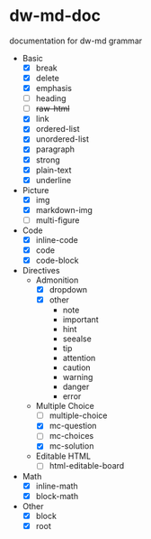 # dw-md-doc

documentation for dw-md grammar

- Basic
  - [x] break
  - [x] delete
  - [x] emphasis
  - [ ] heading
  - [ ] ~~raw-html~~
  - [x] link
  - [x] ordered-list
  - [x] unordered-list
  - [x] paragraph
  - [x] strong
  - [x] plain-text
  - [x] underline
- Picture
  - [x] img
  - [x] markdown-img
  - [ ] multi-figure
- Code
  - [x] inline-code
  - [x] code
  - [x] code-block
- Directives
  - Admonition
    - [x] dropdown
    - [x] other
      - note
      - important
      - hint
      - seealse
      - tip
      - attention
      - caution
      - warning
      - danger
      - error
  - Multiple Choice
    - [ ] multiple-choice
    - [x] mc-question
    - [ ] mc-choices
    - [x] mc-solution
  - Editable HTML
    - [ ] html-editable-board
- Math
  - [x] inline-math
  - [x] block-math
- Other
  - [x] block
  - [x] root
